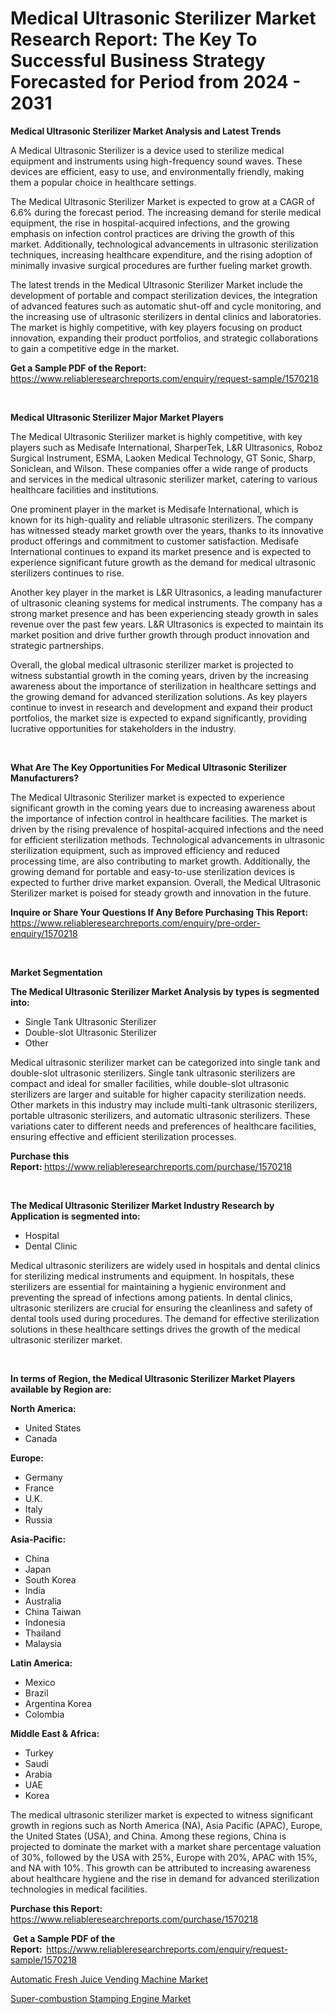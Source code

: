 <p><h1>Medical Ultrasonic Sterilizer Market Research Report: The Key To Successful Business Strategy Forecasted for Period from 2024 - 2031</h1></p><p><strong>Medical Ultrasonic Sterilizer Market Analysis and Latest Trends</strong></p>
<p><p>A Medical Ultrasonic Sterilizer is a device used to sterilize medical equipment and instruments using high-frequency sound waves. These devices are efficient, easy to use, and environmentally friendly, making them a popular choice in healthcare settings.</p><p>The Medical Ultrasonic Sterilizer Market is expected to grow at a CAGR of 6.6% during the forecast period. The increasing demand for sterile medical equipment, the rise in hospital-acquired infections, and the growing emphasis on infection control practices are driving the growth of this market. Additionally, technological advancements in ultrasonic sterilization techniques, increasing healthcare expenditure, and the rising adoption of minimally invasive surgical procedures are further fueling market growth.</p><p>The latest trends in the Medical Ultrasonic Sterilizer Market include the development of portable and compact sterilization devices, the integration of advanced features such as automatic shut-off and cycle monitoring, and the increasing use of ultrasonic sterilizers in dental clinics and laboratories. The market is highly competitive, with key players focusing on product innovation, expanding their product portfolios, and strategic collaborations to gain a competitive edge in the market.</p></p>
<p><strong>Get a Sample PDF of the Report:&nbsp;</strong> <a href="https://www.reliableresearchreports.com/enquiry/request-sample/1570218">https://www.reliableresearchreports.com/enquiry/request-sample/1570218</a></p>
<p>&nbsp;</p>
<p><strong>Medical Ultrasonic Sterilizer Major Market Players</strong></p>
<p><p>The Medical Ultrasonic Sterilizer market is highly competitive, with key players such as Medisafe International, SharperTek, L&R Ultrasonics, Roboz Surgical Instrument, ESMA, Laoken Medical Technology, GT Sonic, Sharp, Soniclean, and Wilson. These companies offer a wide range of products and services in the medical ultrasonic sterilizer market, catering to various healthcare facilities and institutions.</p><p>One prominent player in the market is Medisafe International, which is known for its high-quality and reliable ultrasonic sterilizers. The company has witnessed steady market growth over the years, thanks to its innovative product offerings and commitment to customer satisfaction. Medisafe International continues to expand its market presence and is expected to experience significant future growth as the demand for medical ultrasonic sterilizers continues to rise.</p><p>Another key player in the market is L&R Ultrasonics, a leading manufacturer of ultrasonic cleaning systems for medical instruments. The company has a strong market presence and has been experiencing steady growth in sales revenue over the past few years. L&R Ultrasonics is expected to maintain its market position and drive further growth through product innovation and strategic partnerships.</p><p>Overall, the global medical ultrasonic sterilizer market is projected to witness substantial growth in the coming years, driven by the increasing awareness about the importance of sterilization in healthcare settings and the growing demand for advanced sterilization solutions. As key players continue to invest in research and development and expand their product portfolios, the market size is expected to expand significantly, providing lucrative opportunities for stakeholders in the industry.</p></p>
<p>&nbsp;</p>
<p><strong>What Are The Key Opportunities For Medical Ultrasonic Sterilizer Manufacturers?</strong></p>
<p><p>The Medical Ultrasonic Sterilizer market is expected to experience significant growth in the coming years due to increasing awareness about the importance of infection control in healthcare facilities. The market is driven by the rising prevalence of hospital-acquired infections and the need for efficient sterilization methods. Technological advancements in ultrasonic sterilization equipment, such as improved efficiency and reduced processing time, are also contributing to market growth. Additionally, the growing demand for portable and easy-to-use sterilization devices is expected to further drive market expansion. Overall, the Medical Ultrasonic Sterilizer market is poised for steady growth and innovation in the future.</p></p>
<p><strong>Inquire or Share Your Questions If Any Before Purchasing This Report:</strong> <a href="https://www.reliableresearchreports.com/enquiry/pre-order-enquiry/1570218">https://www.reliableresearchreports.com/enquiry/pre-order-enquiry/1570218</a></p>
<p>&nbsp;</p>
<p><strong>Market Segmentation</strong></p>
<p><strong>The Medical Ultrasonic Sterilizer Market Analysis by types is segmented into:</strong></p>
<p><ul><li>Single Tank Ultrasonic Sterilizer</li><li>Double-slot Ultrasonic Sterilizer</li><li>Other</li></ul></p>
<p><p>Medical ultrasonic sterilizer market can be categorized into single tank and double-slot ultrasonic sterilizers. Single tank ultrasonic sterilizers are compact and ideal for smaller facilities, while double-slot ultrasonic sterilizers are larger and suitable for higher capacity sterilization needs. Other markets in this industry may include multi-tank ultrasonic sterilizers, portable ultrasonic sterilizers, and automatic ultrasonic sterilizers. These variations cater to different needs and preferences of healthcare facilities, ensuring effective and efficient sterilization processes.</p></p>
<p><strong>Purchase this Report:&nbsp;</strong><a href="https://www.reliableresearchreports.com/purchase/1570218">https://www.reliableresearchreports.com/purchase/1570218</a></p>
<p>&nbsp;</p>
<p><strong>The Medical Ultrasonic Sterilizer Market Industry Research by Application is segmented into:</strong></p>
<p><ul><li>Hospital</li><li>Dental Clinic</li></ul></p>
<p><p>Medical ultrasonic sterilizers are widely used in hospitals and dental clinics for sterilizing medical instruments and equipment. In hospitals, these sterilizers are essential for maintaining a hygienic environment and preventing the spread of infections among patients. In dental clinics, ultrasonic sterilizers are crucial for ensuring the cleanliness and safety of dental tools used during procedures. The demand for effective sterilization solutions in these healthcare settings drives the growth of the medical ultrasonic sterilizer market.</p></p>
<p>&nbsp;</p>
<p><strong>In terms of Region, the Medical Ultrasonic Sterilizer Market Players available by Region are:</strong></p>
<p>
    <p> <strong> North America: </strong>
        <ul>
            <li>United States</li>
            <li>Canada</li>
        </ul>
        </p> 
    <p> <strong> Europe: </strong>
        <ul>
            <li>Germany</li>
            <li>France</li>
            <li>U.K.</li>
            <li>Italy</li>
            <li>Russia</li>
        </ul>
        </p> 
    <p> <strong> Asia-Pacific: </strong>
        <ul>
            <li>China</li>
            <li>Japan</li>
            <li>South Korea</li>
            <li>India</li>
            <li>Australia</li>
            <li>China Taiwan</li>
            <li>Indonesia</li>
            <li>Thailand</li>
            <li>Malaysia</li>
        </ul>
        </p> 
    <p> <strong> Latin America: </strong>
        <ul>
            <li>Mexico</li>
            <li>Brazil</li>
            <li>Argentina Korea</li>
            <li>Colombia</li>
        </ul>
        </p> 
    <p> <strong> Middle East & Africa: </strong>
        <ul>
            <li>Turkey</li>
            <li>Saudi</li>
            <li>Arabia</li>
            <li>UAE</li>
            <li>Korea</li>
        </ul>
    </p>
    </p>
<p><p>The medical ultrasonic sterilizer market is expected to witness significant growth in regions such as North America (NA), Asia Pacific (APAC), Europe, the United States (USA), and China. Among these regions, China is projected to dominate the market with a market share percentage valuation of 30%, followed by the USA with 25%, Europe with 20%, APAC with 15%, and NA with 10%. This growth can be attributed to increasing awareness about healthcare hygiene and the rise in demand for advanced sterilization technologies in medical facilities.</p></p>
<p><strong>Purchase this Report: </strong><a href="https://www.reliableresearchreports.com/purchase/1570218">https://www.reliableresearchreports.com/purchase/1570218</a></p>
<p>&nbsp;<strong>Get a Sample PDF of the Report:&nbsp;&nbsp;</strong><a href="https://www.reliableresearchreports.com/enquiry/request-sample/1570218">https://www.reliableresearchreports.com/enquiry/request-sample/1570218</a></p>
<p><strong></strong></p>
<p><p><a href="https://github.com/suaretopek9/Market-Research-Report-List-1/blob/main/automatic-fresh-juice-vending-machine-market.md">Automatic Fresh Juice Vending Machine Market</a></p><p><a href="https://github.com/moyahfrancoestellec51j635wcx/Market-Research-Report-List-1/blob/main/super-combustion-stamping-engine-market.md">Super-combustion Stamping Engine Market</a></p></p>